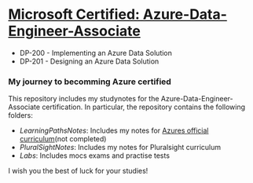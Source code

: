 # <a href="https://docs.microsoft.com/en-us/learn/certifications/azure-data-engineer"> Microsoft Certified: Azure-Data-Engineer-Associate
</a>
<ul>
  <li> DP-200 - Implementing an Azure Data Solution </li>  
  <li> DP-201 - Designing an Azure Data Solution </li>
</ul>

<h3> My journey to becomming Azure certified </h3>

<p> This repository includes my studynotes for the Azure-Data-Engineer-Associate certification. In particular, the repository contains the following folders:
<ul>
  <li> <i>LearningPathsNotes</i>: Includes my notes for <a href="https://docs.microsoft.com/en-us/learn/paths/azure-for-the-data-engineer/"> Azures official curriculum</a>(not completed) </li>
  <li> <i>PluralSightNotes</i>: Includes my notes for Pluralsight curriculum </li>  
  <li> <i>Labs</i>: Includes mocs exams and practise tests </li>  
  </ul>
  <p> I wish you the best of luck for your studies! </p> 



